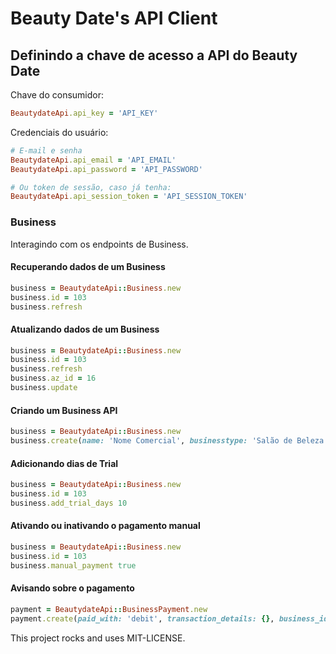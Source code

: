 # Beauty Date's API Client

## Definindo a chave de acesso a API do Beauty Date

Chave do consumidor:

```ruby
BeautydateApi.api_key = 'API_KEY'
```

Credenciais do usuário:

```ruby
# E-mail e senha
BeautydateApi.api_email = 'API_EMAIL'
BeautydateApi.api_password = 'API_PASSWORD'

# Ou token de sessão, caso já tenha:
BeautydateApi.api_session_token = 'API_SESSION_TOKEN'
```

### Business

Interagindo com os endpoints de Business.

#### Recuperando dados de um Business
```ruby
business = BeautydateApi::Business.new
business.id = 103
business.refresh
```

#### Atualizando dados de um Business
```ruby
business = BeautydateApi::Business.new
business.id = 103
business.refresh
business.az_id = 16
business.update
```

#### Criando um Business API
```ruby
business = BeautydateApi::Business.new
business.create(name: 'Nome Comercial', businesstype: 'Salão de Beleza', zipcode: '80440-050', street: 'Rua Carmelo Rangel', street_number: '500', neighborhood: 'Batel', city: 'Curitiba', state: 'PR', phone: '4130289290', description: '', az_id: '')
```

#### Adicionando dias de Trial
```ruby
business = BeautydateApi::Business.new
business.id = 103
business.add_trial_days 10
```

#### Ativando ou inativando o pagamento manual
```ruby
business = BeautydateApi::Business.new
business.id = 103
business.manual_payment true
```

#### Avisando sobre o pagamento
```ruby
payment = BeautydateApi::BusinessPayment.new
payment.create(paid_with: 'debit', transaction_details: {}, business_id: 1, business_plan_id: 1)
```

This project rocks and uses MIT-LICENSE.

